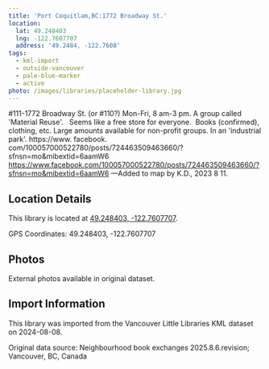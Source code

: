 ```yaml
---
title: 'Port Coquitlam,BC:1772 Broadway St.'
location:
  lat: 49.248403
  lng: -122.7607707
  address: '49.2484, -122.7608'
tags:
  - kml-import
  - outside-vancouver
  - pale-blue-marker
  - active
photo: /images/libraries/placeholder-library.jpg
---
```

#111-1772 Broadway St. (or #110?)
Mon-Fri, 8 am-3 pm.
A group called 'Material Reuse'.  
Seems like a free store for everyone.  
Books (confirmed), clothing, etc. 
Large amounts available for non-profit groups.
In an 'industrial park'.
https://www. facebook. com/100057000522780/posts/724463509463660/?sfnsn=mo&mibextid=6aamW6
https://www.facebook.com/100057000522780/posts/724463509463660/?sfnsn=mo&mibextid=6aamW6
—Added to map by K.D., 2023 8 11.  

## Location Details

This library is located at [49.248403, -122.7607707](https://www.google.com/maps?q=49.248403,-122.7607707).

GPS Coordinates: 49.248403, -122.7607707

## Photos

External photos available in original dataset.

## Import Information

This library was imported from the Vancouver Little Libraries KML dataset on 2024-08-08.

Original data source: Neighbourhood book exchanges 2025.8.6.revision; Vancouver, BC, Canada
